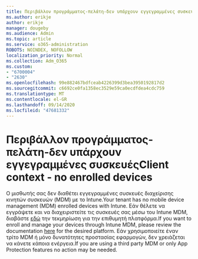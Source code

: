 ```yaml
---
title: Περιβάλλον προγράμματος-πελάτη-δεν υπάρχουν εγγεγραμμένες συσκευές
ms.author: erikje
author: erikje
manager: dougeby
ms.audience: Admin
ms.topic: article
ms.service: o365-administration
ROBOTS: NOINDEX, NOFOLLOW
localization_priority: Normal
ms.collection: Adm_O365
ms.custom:
- "6700004"
- "2630"
ms.openlocfilehash: 99e882467bdfceab4226399d3bea3950192817d2
ms.sourcegitcommit: c6692ce0fa1358ec3529e59ca0ecdfdea4cdc759
ms.translationtype: MT
ms.contentlocale: el-GR
ms.lasthandoff: 09/14/2020
ms.locfileid: "47681332"
---
```

# <a name="client-context---no-enrolled-devices"></a><span data-ttu-id="c32b2-102">Περιβάλλον προγράμματος-πελάτη-δεν υπάρχουν εγγεγραμμένες συσκευές</span><span class="sxs-lookup"><span data-stu-id="c32b2-102">Client context - no enrolled devices</span></span>

<span data-ttu-id="c32b2-103">Ο μισθωτής σας δεν διαθέτει εγγεγραμμένες συσκευές διαχείρισης κινητών συσκευών (MDM) με το Intune.</span><span class="sxs-lookup"><span data-stu-id="c32b2-103">Your tenant has no mobile device management (MDM) enrolled devices with Intune.</span></span> <span data-ttu-id="c32b2-104">Εάν θέλετε να εγγράψετε και να διαχειριστείτε τις συσκευές σας μέσω του Intune MDM, διαβάστε [εδώ](https://docs.microsoft.com/intune/device-enrollment) την τεκμηρίωση για την επιθυμητή πλατφόρμα.</span><span class="sxs-lookup"><span data-stu-id="c32b2-104">If you want to enroll and manage your devices through Intune MDM, please review the documentation [here](https://docs.microsoft.com/intune/device-enrollment) for the desired platform.</span></span> <span data-ttu-id="c32b2-105">Εάν χρησιμοποιείτε έναν τρίτο MDM ή μόνο δυνατότητες προστασίας εφαρμογών, δεν χρειάζεται να κάνετε κάποια ενέργεια.</span><span class="sxs-lookup"><span data-stu-id="c32b2-105">If you are using a third party MDM or only App Protection features no action may be needed.</span></span> 